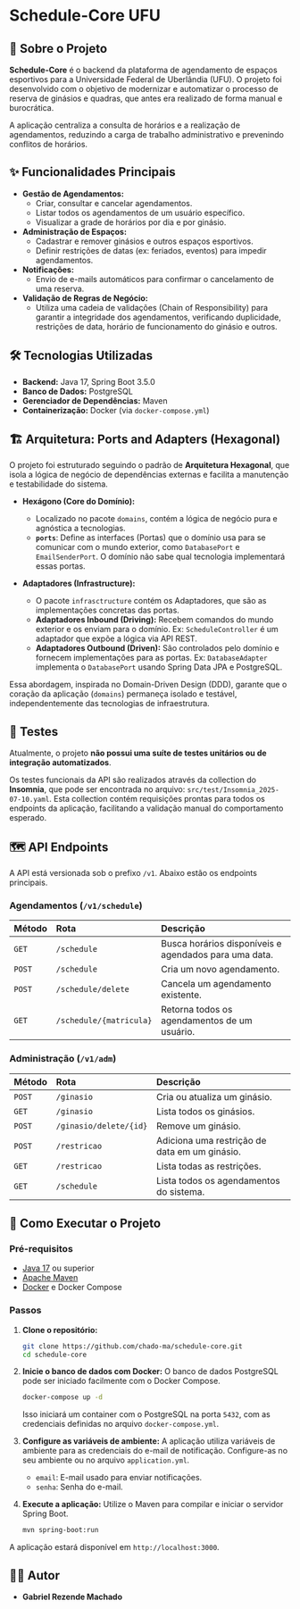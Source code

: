 # Schedule-Core UFU

## 🎯 Sobre o Projeto

**Schedule-Core** é o backend da plataforma de agendamento de espaços esportivos para a Universidade Federal de Uberlândia (UFU). O projeto foi desenvolvido com o objetivo de modernizar e automatizar o processo de reserva de ginásios e quadras, que antes era realizado de forma manual e burocrática.

A aplicação centraliza a consulta de horários e a realização de agendamentos, reduzindo a carga de trabalho administrativo e prevenindo conflitos de horários.

## ✨ Funcionalidades Principais

  * **Gestão de Agendamentos:**
      * Criar, consultar e cancelar agendamentos.
      * Listar todos os agendamentos de um usuário específico.
      * Visualizar a grade de horários por dia e por ginásio.
  * **Administração de Espaços:**
      * Cadastrar e remover ginásios e outros espaços esportivos.
      * Definir restrições de datas (ex: feriados, eventos) para impedir agendamentos.
  * **Notificações:**
      * Envio de e-mails automáticos para confirmar o cancelamento de uma reserva.
  * **Validação de Regras de Negócio:**
      * Utiliza uma cadeia de validações (Chain of Responsibility) para garantir a integridade dos agendamentos, verificando duplicidade, restrições de data, horário de funcionamento do ginásio e outros.

## 🛠️ Tecnologias Utilizadas

  * **Backend:** Java 17, Spring Boot 3.5.0
  * **Banco de Dados:** PostgreSQL
  * **Gerenciador de Dependências:** Maven
  * **Containerização:** Docker (via `docker-compose.yml`)

## 🏗️ Arquitetura: Ports and Adapters (Hexagonal)

O projeto foi estruturado seguindo o padrão de **Arquitetura Hexagonal**, que isola a lógica de negócio de dependências externas e facilita a manutenção e testabilidade do sistema.

  * **Hexágono (Core do Domínio):**

      * Localizado no pacote `domains`, contém a lógica de negócio pura e agnóstica a tecnologias.
      * **`ports`**: Define as interfaces (Portas) que o domínio usa para se comunicar com o mundo exterior, como `DatabasePort` e `EmailSenderPort`. O domínio não sabe qual tecnologia implementará essas portas.

  * **Adaptadores (Infrastructure):**

      * O pacote `infrasctructure` contém os Adaptadores, que são as implementações concretas das portas.
      * **Adaptadores Inbound (Driving):** Recebem comandos do mundo exterior e os enviam para o domínio. Ex: `ScheduleController` é um adaptador que expõe a lógica via API REST.
      * **Adaptadores Outbound (Driven):** São controlados pelo domínio e fornecem implementações para as portas. Ex: `DatabaseAdapter` implementa o `DatabasePort` usando Spring Data JPA e PostgreSQL.

Essa abordagem, inspirada no Domain-Driven Design (DDD), garante que o coração da aplicação (`domains`) permaneça isolado e testável, independentemente das tecnologias de infraestrutura.

## 🧪 Testes

Atualmente, o projeto **não possui uma suíte de testes unitários ou de integração automatizados**.

Os testes funcionais da API são realizados através da collection do **Insomnia**, que pode ser encontrada no arquivo: `src/test/Insomnia_2025-07-10.yaml`. Esta collection contém requisições prontas para todos os endpoints da aplicação, facilitando a validação manual do comportamento esperado.

## 🗺️ API Endpoints

A API está versionada sob o prefixo `/v1`. Abaixo estão os endpoints principais.

### Agendamentos (`/v1/schedule`)

| Método | Rota | Descrição |
| :--- | :--- | :--- |
| `GET` | `/schedule` | Busca horários disponíveis e agendados para uma data. |
| `POST` | `/schedule` | Cria um novo agendamento. |
| `POST` | `/schedule/delete` | Cancela um agendamento existente. |
| `GET` | `/schedule/{matricula}` | Retorna todos os agendamentos de um usuário. |

### Administração (`/v1/adm`)

| Método | Rota | Descrição |
| :--- | :--- | :--- |
| `POST` | `/ginasio` | Cria ou atualiza um ginásio. |
| `GET` | `/ginasio` | Lista todos os ginásios. |
| `POST` | `/ginasio/delete/{id}` | Remove um ginásio. |
| `POST` | `/restricao` | Adiciona uma restrição de data em um ginásio. |
| `GET` | `/restricao` | Lista todas as restrições. |
| `GET` | `/schedule` | Lista todos os agendamentos do sistema. |

## 🚀 Como Executar o Projeto

### Pré-requisitos

  * [Java 17](https://www.oracle.com/java/technologies/javase/jdk17-archive-downloads.html) ou superior
  * [Apache Maven](https://maven.apache.org/download.cgi)
  * [Docker](https://www.docker.com/products/docker-desktop/) e Docker Compose

### Passos

1.  **Clone o repositório:**

    ```bash
    git clone https://github.com/chado-ma/schedule-core.git
    cd schedule-core
    ```

2.  **Inicie o banco de dados com Docker:**
    O banco de dados PostgreSQL pode ser iniciado facilmente com o Docker Compose.

    ```bash
    docker-compose up -d
    ```

    Isso iniciará um container com o PostgreSQL na porta `5432`, com as credenciais definidas no arquivo `docker-compose.yml`.

3.  **Configure as variáveis de ambiente:**
    A aplicação utiliza variáveis de ambiente para as credenciais do e-mail de notificação. Configure-as no seu ambiente ou no arquivo `application.yml`.

      * `email`: E-mail usado para enviar notificações.
      * `senha`: Senha do e-mail.

4.  **Execute a aplicação:**
    Utilize o Maven para compilar e iniciar o servidor Spring Boot.

    ```bash
    mvn spring-boot:run
    ```

A aplicação estará disponível em `http://localhost:3000`.

## 👨‍💻 Autor

  * **Gabriel Rezende Machado**
